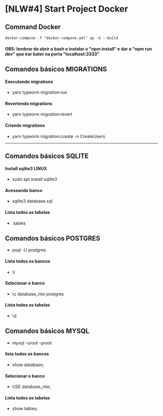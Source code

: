 # [NLW#4] Start Project Docker

## Command Docker
`docker-compose -f "docker-compose.yml" up -d --build`

#### OBS: lembrar de abrir o bash e instalar o "npm install" e dar o "npm run dev" que irar bater na porta "localhost:3333"

## Comandos básicos MIGRATIONS
#### Executando migrations
 - yarn typeorm migration:run
#### Revertendo migrations
 - yarn typeorm migration:revert
#### Criando migrations
 - yarn typeorm migration:create -n CreateUsers

_______

## Comandos básicos SQLITE
#### Install sqlite3 LINUX
- sudo apt install sqlite3
#### Acessando banco 
-  sqlite3 database.sql
#### Lista todos as tabelas
- .tables

## Comandos básicos POSTGRES
-  psql -U postgres
#### Lista todos os bancos
- \l
#### Selecionar o banco 
- \c database_nlw postgres
#### Lista todos as tabelas
- \d

## Comandos básicos MYSQL
- mysql -uroot -proot
#### lista todos os bancos
- show database;
#### Selecionar o banco 
- USE database_nlw;
#### Lista todos as tabelas
- show tables;
